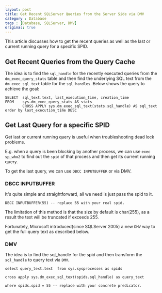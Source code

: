 ```yaml
---
layout: post
title: Get Recent SQLServer Queries from the Server Side via DMV
category : Database
tags : [Database, SQLServer, DMV]
original: true
---
```


This article discusses how to get the recent queries as well as the last or current running query for a specific SPID.

## Get Recent Queries from the Query Cache

The idea is to find the `sql_handle` for the recently executed queries from the `dm_exec_query_stats` table and then find the underlying SQL text from the `dm_exec_sql_text` table for the `sql_handles`. Below shows the query to achieve the goal:

    SELECT  sql_text.text, last_execution_time, creation_time
    FROM    sys.dm_exec_query_stats AS stats
            CROSS APPLY sys.dm_exec_sql_text(stats.sql_handle) AS sql_text
    order by last_execution_time DESC



## Get Last Query for a specific SPID

Get last or current running query is useful when troubleshooting dead lock problems.

E.g. when a query is been blocking by another process, we can use `exec sp_who2` to find out the `spid` of that process and then get its current running query.

To get the last query, we can use `DBCC INPUTBUFFER` or via DMV.

### DBCC INPUTBUFFER

It's quite simple and straightforward, all we need is just pass the spid to it.

    DBCC INPUTBUFFER(55) -- replace 55 with your real spid.

The limitation of this method is that the size by default is char(255), as a result the text will be truncated if exceeds 255.

Fortunately, Microsoft introduced(since SQLServer 2005) a new `DMV` way to get the full query text as described below.

### DMV

The idea is to find the sql_handle for the spid and then transform the `sql_handle` to query text via `DMV`.

    select query_text.text  from sys.sysprocesses as spids

    cross apply sys.dm_exec_sql_text(spids.sql_handle) as query_text

    where spids.spid = 55 -- replace with your concrete predicator.

